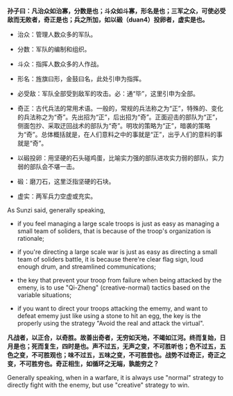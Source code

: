 **孙子曰：凡治众如治寡，分数是也；斗众如斗寡，形名是也；三军之众，可使必受敌而无败者，奇正是也；兵之所加，如以碫（duan4）投卵者，虚实是也。**

- 治众：管理人数众多的军队。

- 分数：军队的编制和组织。

- 斗众：指挥人数众多的人作战。

- 形名：旌旗曰形，金鼓曰名，此处引申为指挥。

- 必受敌：军队全部受到敌军的攻击。必：通“毕”，这里引申为全部。

- 奇正：古代兵法的常用术语。一般的，常规的兵法称之为“正”，特殊的、变化的兵法称之为“奇”。先出招为“正”，后出招为“奇”。正面迎击的部队为“正”，侧面包抄、采取迂回战术的部队为“奇”。明攻的策略为“正”，暗袭的策略为“奇”。总体概括就是，在人们意料之中的事就是“正”，出乎人们的意料的事就是“奇”。

- 以碫投卵：用坚硬的石头碰鸡蛋，比喻实力强的部队进攻实力弱的部队，实力弱的部队会不堪一击。

- 碫：磨刀石，这里泛指坚硬的石块。

- 虚实：两军兵力空虚或充实。

As Sunzi said, generally speaking, 

- if you feel managing a large scale troops is just as easy as managing a small team of soliders, that is because of the troop's organization is rationale; 

- if you're directing a large scale war is just as easy as directing a small team of soliders battle, it is because there're clear flag sign, loud enough drum, and streamlined communications; 

- the key that prevent your troop from failure when being attacked by the emeny, is to use "Qi-Zheng" (creative-normal) tactics based on the variable situations;

- if you want to direct your troops attacking the ememy, and want to defeat ememy just like using a stone to hit an egg, the key is the properly using the strategy "Avoid the real and attack the virtual".

**凡战者，以正合，以奇胜。故善出奇者，无穷如天地，不竭如江河。终而复始，日月是也；死而复生，四时是也。声不过五，无声之变，不可胜听也；色不过五，五色之变，不可胜观也；味不过五，五味之变，不可胜尝也。战势不过奇正，奇正之变，不可胜穷也。奇正相生，如循环之无端，孰能穷之？**

Generally speaking, when in a warfare, it is always use "normal" strategy to directly fight with the enemy, but use "creative" strategy to win.
